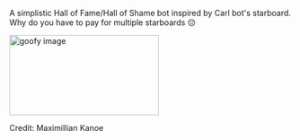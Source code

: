A simplistic Hall of Fame/Hall of Shame bot inspired by Carl bot's starboard. 
Why do you have to pay for multiple starboards 😔

<img width="266" height="143" alt="goofy image" src="https://github.com/user-attachments/assets/6c52fa0e-9c3d-400c-aced-7d6bfaf26433" />

Credit: Maximillian Kanoe
